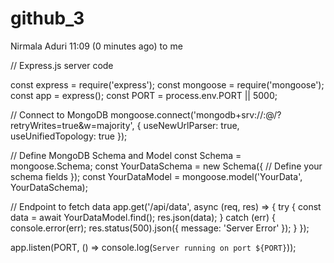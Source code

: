# github_3

Nirmala Aduri
11:09 (0 minutes ago)
to me

// Express.js server code

const express = require('express');
const mongoose = require('mongoose');
const app = express();
const PORT = process.env.PORT || 5000;

// Connect to MongoDB
mongoose.connect('mongodb+srv://<username>:<password>@<cluster>/<dbname>?retryWrites=true&w=majority', {
  useNewUrlParser: true,
  useUnifiedTopology: true
});

// Define MongoDB Schema and Model
const Schema = mongoose.Schema;
const YourDataSchema = new Schema({
  // Define your schema fields
});
const YourDataModel = mongoose.model('YourData', YourDataSchema);

// Endpoint to fetch data
app.get('/api/data', async (req, res) => {
  try {
    const data = await YourDataModel.find();
    res.json(data);
  } catch (err) {
    console.error(err);
    res.status(500).json({ message: 'Server Error' });
  }
});

app.listen(PORT, () => console.log(`Server running on port ${PORT}`));
